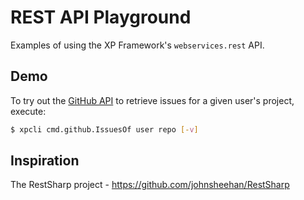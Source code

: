 REST API Playground
===================
Examples of using the XP Framework's `webservices.rest` API.

Demo
----
To try out the [GitHub API](http://developer.github.com/) to retrieve issues
for a given user's project, execute:

```sh
$ xpcli cmd.github.IssuesOf user repo [-v]
```

Inspiration
-----------
The RestSharp project - https://github.com/johnsheehan/RestSharp
